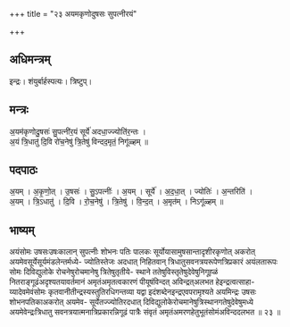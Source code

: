 +++
title = "२३ अयमकृणोदुषसः सुपत्नीरयं"

+++
## अधिमन्त्रम्
इन्द्रः। शंयुर्बार्हस्पत्यः। त्रिष्टुप्।

## मन्त्रः
अ॒यम॑कृणोदु॒षसः॑ सु॒पत्नी॑र॒यं सूर्ये॑ अदधा॒ज्ज्योति॑र॒न्तः ।  
अ॒यं त्रि॒धातु॑ दि॒वि रो॑च॒नेषु॑ त्रि॒तेषु॑ विन्दद॒मृतं॒ निगू॑ळ्हम् ॥

## पदपाठः
अ॒यम् । अ॒कृ॒णो॒त् । उ॒षसः॑ । सु॒ऽपत्नीः॑ । अ॒यम् । सूर्ये॑ । अ॒द॒धा॒त् । ज्योतिः॑ । अ॒न्तरिति॑ ।  
अ॒यम् । त्रि॒ऽधातु॑ । दि॒वि । रो॒च॒नेषु॑ । त्रि॒तेषु॑ । वि॒न्द॒त् । अ॒मृत॑म् । निऽगू॑ळ्हम् ॥

## भाष्यम्
अयंसोमः उषसःउषःकालान् सुपत्नीः शोभनः पतिः पालकः सूर्योयासामुषसान्तादृशीरकृणोत् अकरोत् अयमेवसूर्येसूर्यमंडलेन्तर्मध्ये- ज्योतिस्तेजः अदधात् निहितवान् त्रिधातुसवनत्रयरूपेणत्रिप्रकारं अयंलतारूपः सोमः दिविद्युलोके रोचनेषुरोचमानेषु त्रितेषुतृतीये- स्थाने ततेषुविस्तृतेषुदेवेषुनिगूह्ळं नितराङ्गूढंअदृश्यतयावर्तमानं अमृतंअमृतत्वकारणं पीयूषंविन्दत् अविन्द्रत्अलभत हेइन्द्रत्वत्साहा- य्यादेवमेवंसोमः कृतवानीतीन्द्रस्यस्तुतिरधिगन्तव्या यद्वा इदंशब्देनइन्द्रएवपरामृश्यते अयमिन्द्रः उषसः शोभनपतिकाअकरोत् अयमेव- सूर्येतज्ज्योतिरदधात् दिविद्युलोकेरोचमानेषुत्रिस्थानगतेषुदेवेषुमध्ये अयमेवेन्द्रःत्रिधातु सवनत्रयात्मनात्रिप्रकारन्निगूढं पात्रैः संवृतं अमृतंअमरणहेतुभूतंसोमंअविन्ददलभत ॥ २३ ॥